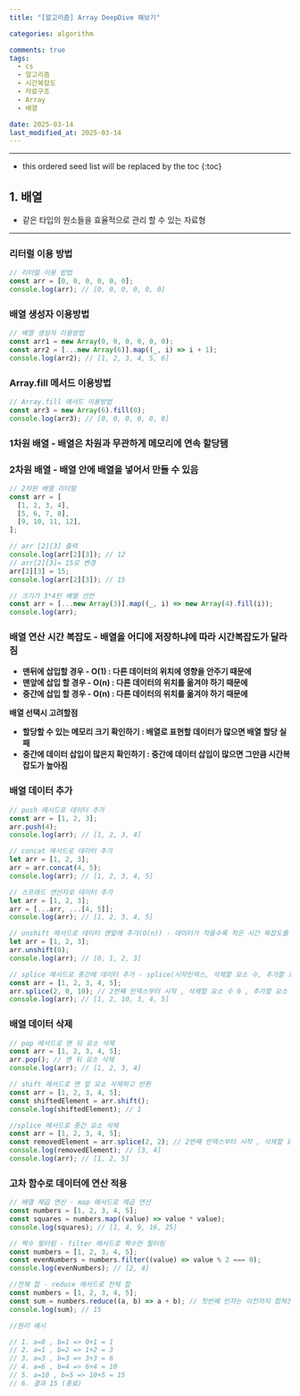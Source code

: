 ```yaml
---
title: "[알고리즘] Array DeepDive 해보기"

categories: algorithm

comments: true
tags:
  - cs
  - 알고리즘
  - 시간복잡도
  - 자료구조
  - Array
  - 배열

date: 2025-03-14
last_modified_at: 2025-03-14
---
```


---

<!-- prettier-ignore -->
* this ordered seed list will be replaced by the toc 
{:toc}

## 1. 배열

- 같은 타입의 원소들을 효율적으로 관리 할 수 있는 자료형

---

### 리터럴 이용 방법

```jsx
// 리터럴 이용 방법
const arr = [0, 0, 0, 0, 0, 0];
console.log(arr); // [0, 0, 0, 0, 0, 0]
```

### 배열 생성자 이용방법

```jsx
// 배열 생성자 이용방법
const arr1 = new Array(0, 0, 0, 0, 0, 0);
const arr2 = [...new Array(6)].map((_, i) => i + 1);
console.log(arr2); // [1, 2, 3, 4, 5, 6]
```

### Array.fill 메서드 이용방법

```jsx
// Array.fill 메서드 이용방법
const arr3 = new Array(6).fill(0);
console.log(arr3); // [0, 0, 0, 0, 0, 0]
```

### 1차원 배열 - 배열은 차원과 무관하게 메모리에 연속 할당됌

### 2차원 배열 - 배열 안에 배열을 넣어서 만들 수 있음

```jsx
// 2차원 배열 리터럴
const arr = [
  [1, 2, 3, 4],
  [5, 6, 7, 8],
  [9, 10, 11, 12],
];

// arr [2][3] 출력
console.log(arr[2][3]); // 12
// arr[2][3]= 15로 변경
arr[2][3] = 15;
console.log(arr[2][3]); // 15
```

```jsx
// 크기가 3*4인 배열 선언
const arr = [...new Array(3)].map((_, i) => new Array(4).fill(i));
console.log(arr);
```

### 배열 연산 시간 복잡도 - 배열을 어디에 저장하냐에 따라 시간복잡도가 달라짐

- **맨뒤에 삽입할 경우 - O(1) : 다른 데이터의 위치에 영향을 안주기 때문에**
- **맨앞에 삽입 할 경우 - O(n) : 다른 데이터의 위치를 옮겨야 하기 때문에**
- **중간에 삽입 할 경우 - O(n) : 다른 데이터의 위치를 옮겨야 하기 때문에**

**배열 선택시 고려할점**

- **할당할 수 있는 메모리 크기 확인하기 : 배열로 표현할 데이터가 많으면 배열 할당 실패**
- **중간에 데이터 삽입이 많은지 확인하기 : 중간에 데이터 삽입이 많으면 그만큼 시간복잡도가 높아짐**

### 배열 데이터 추가

```jsx
// push 메서드로 데이터 추가
const arr = [1, 2, 3];
arr.push(4);
console.log(arr); // [1, 2, 3, 4]
```

```jsx
// concat 메서드로 데이터 추가
let arr = [1, 2, 3];
arr = arr.concat(4, 5);
console.log(arr); // [1, 2, 3, 4, 5]
```

```jsx
// 스프레드 연산자로 데이터 추가
let arr = [1, 2, 3];
arr = [...arr, ...[4, 5]];
console.log(arr); // [1, 2, 3, 4, 5]
```

```jsx
// unshift 메서드로 데이터 맨앞에 추가(O(n)) - 데이터가 적을수록 적은 시간 복잡도를 가짐
let arr = [1, 2, 3];
arr.unshift(0);
console.log(arr); // [0, 1, 2, 3]
```

```jsx
// splice 메서드로 중간에 데이터 추가 - splice(시작인덱스, 삭제할 요소 수, 추가할 요소)
const arr = [1, 2, 3, 4, 5];
arr.splice(2, 0, 10); // 2번째 인덱스부터 시작 , 삭제할 요소 수 0 , 추가할 요소 10
console.log(arr); // [1, 2, 10, 3, 4, 5]
```

### 배열 데이터 삭제

```jsx
// pop 메서드로 맨 뒤 요소 삭제
const arr = [1, 2, 3, 4, 5];
arr.pop(); // 맨 뒤 요소 삭제
console.log(arr); // [1, 2, 3, 4]
```

```jsx
// shift 메서드로 맨 앞 요소 삭제하고 반환
const arr = [1, 2, 3, 4, 5];
const shiftedElement = arr.shift();
console.log(shiftedElement); // 1
```

```jsx
//splice 메서드로 중간 요소 삭제
const arr = [1, 2, 3, 4, 5];
const removedElement = arr.splice(2, 2); // 2번째 인덱스부터 시작 , 삭제할 요소 수 2
console.log(removedElement); // [3, 4]
console.log(arr); // [1, 2, 5]
```

### 고차 함수로 데이터에 연산 적용

```jsx
// 배열 제곱 연산 - map 메서드로 제곱 연산
const numbers = [1, 2, 3, 4, 5];
const squares = numbers.map((value) => value * value);
console.log(squares); // [1, 4, 9, 16, 25]
```

```jsx
// 짝수 필터링 - filter 메서드로 짝수만 필터링
const numbers = [1, 2, 3, 4, 5];
const evenNumbers = numbers.filter((value) => value % 2 === 0);
console.log(evenNumbers); // [2, 4]
```

```jsx
//전체 합 - reduce 메서드로 전체 합
const numbers = [1, 2, 3, 4, 5];
const sum = numbers.reduce((a, b) => a + b); // 첫번째 인자는 이전까지 합쳐진 상태를 의미 , 두번째 인자는 순회하면서 바라보는 현재 요소
console.log(sum); // 15

//원리 예시

// 1. a=0 , b=1 => 0+1 = 1
// 2. a=1 , b=2 => 1+2 = 3
// 3. a=3 , b=3 => 3+3 = 6
// 4. a=6 , b=4 => 6+4 = 10
// 5. a=10 , b=5 => 10+5 = 15
// 6. 결과 15 (종료)
```
